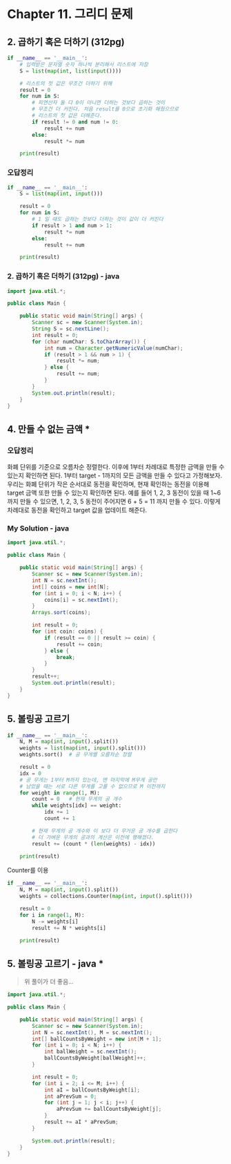 # Chapter 11. 그리디 문제

## 2. 곱하기 혹은 더하기 (312pg)

```python
if __name__ == '__main__':
    # 입력받은 문자열 숫자 하나씩 분리해서 리스트에 저장
    S = list(map(int, list(input())))

    # 리스트의 첫 값은 무조건 더하기 위해
    result = 0
    for num in S:
        # 피연산자 둘 다 0이 아니면 더하는 것보다 곱하는 것이
        # 무조건 더 커진다. 처음 result를 0으로 초기화 해줬으므로
        # 리스트의 첫 값은 더해준다.
        if result != 0 and num != 0:
            result += num
        else:
            result *= num

    print(result)
```

### 오답정리

```python
if __name__ == '__main__':
    S = list(map(int, input()))

    result = 0
    for num in S:
        # 1 일 때도 곱하는 것보다 더하는 것이 값이 더 커진다
        if result > 1 and num > 1:
            result *= num
        else:
            result += num

    print(result)
```

### 2. 곱하기 혹은 더하기 (312pg) - java

```java
import java.util.*;

public class Main {

    public static void main(String[] args) {
        Scanner sc = new Scanner(System.in);
        String S = sc.nextLine();
        int result = 0;
        for (char numChar: S.toCharArray()) {
            int num = Character.getNumericValue(numChar);
            if (result > 1 && num > 1) {
                result *= num;
            } else {
                result += num;
            }
        }
        System.out.println(result);
    }
}
```

## 4. 만들 수 없는 금액 \*

### 오답정리

화폐 단위를 기준으로 오름차순 정렬한다. 이후에 1부터 차례대로 특정한 금액을 만들 수 있는지 확인하면 된다. 1부터 target - 1까지의 모든 금액을 만들 수 있다고 가정해보자. 우리는 화폐 단위가 작은 순서대로 동전을 확인하며, 현재 확인하는 동전을 이용해 target 금액 또한 만들 수 있는지 확인하면 된다.
예를 들어 1, 2, 3 동전이 있을 때 1~6까지 만들 수 있으면, 1, 2, 3, 5 동전이 주어지면 6 + 5 = 11 까지 만들 수 있다. 이렇게 차례대로 동전을 확인하고 target 값을 업데이트 해준다.

### My Solution - java

```java
import java.util.*;

public class Main {

    public static void main(String[] args) {
        Scanner sc = new Scanner(System.in);
        int N = sc.nextInt();
        int[] coins = new int[N];
        for (int i = 0; i < N; i++) {
            coins[i] = sc.nextInt();
        }
        Arrays.sort(coins);

        int result = 0;
        for (int coin: coins) {
            if (result == 0 || result >= coin) {
                result += coin;
            } else {
                break;
            }
        }
        result++;
        System.out.println(result);
    }
}
```

## 5. 볼링공 고르기

```python
if __name__ == '__main__':
    N, M = map(int, input().split())
    weights = list(map(int, input().split()))
    weights.sort()  # 공 무게별 오름차순 정렬

    result = 0
    idx = 0
    # 공 무게는 1부터 M까지 있는데, 맨 마지막에 M무게 공만
    # 남았을 때는 서로 다른 무게를 고를 수 없으므로 M 이전까지
    for weight in range(1, M):
        count = 0   # 현재 무게의 공 개수
        while weights[idx] == weight:
            idx += 1
            count += 1

        # 현재 무게의 공 개수와 이 보다 더 무거운 공 개수를 곱한다
        # 더 가벼운 무게의 공과의 계산은 이전에 행해졌다.
        result += (count * (len(weights) - idx))

    print(result)
```

Counter를 이용

```python
if __name__ == '__main__':
    N, M = map(int, input().split())
    weights = collections.Counter(map(int, input().split()))

    result = 0
    for i in range(1, M):
        N -= weights[i]
        result += N * weights[i]

    print(result)
```

## 5. 볼링공 고르기 - java \*

> 위 풀이가 더 좋음...

```java
import java.util.*;

public class Main {

    public static void main(String[] args) {
        Scanner sc = new Scanner(System.in);
        int N = sc.nextInt(), M = sc.nextInt();
        int[] ballCountsByWeight = new int[M + 1];
        for (int i = 0; i < N; i++) {
            int ballWeight = sc.nextInt();
            ballCountsByWeight[ballWeight]++;
        }

        int result = 0;
        for (int i = 2; i <= M; i++) {
            int aI = ballCountsByWeight[i];
            int aPrevSum = 0;
            for (int j = 1; j < i; j++) {
                aPrevSum += ballCountsByWeight[j];
            }
            result += aI * aPrevSum;
        }

        System.out.println(result);
    }
}